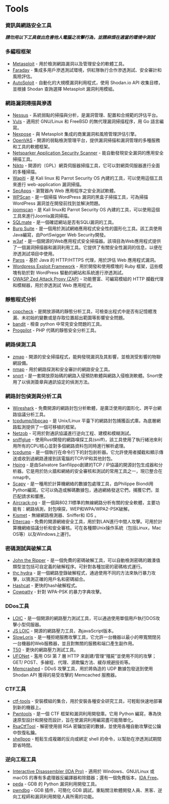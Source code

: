 # Tools

### 資訊與網路安全工具

***請勿用以下工具做出危害他人電腦之攻擊行為，並請麻煩在適當的環境中測試***

### 多編程框架
*  [Metasploit](https://www.metasploit.com/) - 用於檢測網路漏洞以及管理安全的軟體工具。
*  [Faraday](https://github.com/infobyte/faraday) - 集成多用戶滲透測試環境，供紅隊執行合作滲透測試、安全審計和風險評估。
*  [AutoSploit](https://github.com/NullArray/AutoSploit) - 自動化的大規模漏洞利用程式，使用 Shodan.io API 收集目標，並根據 Shodan 查詢選擇 Metasploit 漏洞利用模組。

### 網路漏洞掃描與滲透
*  [Nessus](https://www.tenable.com/products/nessus-vulnerability-scanner) - 系統弱點的掃描與分析，是漏洞管理、配置和合規範的評估平台。
*  [Vuls](https://github.com/future-architect/vuls) - 適用於 GNU/Linux 和 FreeBSD 的無代理漏洞掃描程序，用 Go 語言編寫。
*  [Nexpose](https://www.rapid7.com/products/nexpose/) - 與 Metasploit 集成的商業漏洞和風險管理評估引擎。
*  [OpenVAS](http://www.openvas.org/) - 開源的弱點檢測管理平台，提供漏洞掃描和漏洞管理的多種服務和工具的軟體框架。
*  [Netsparker Application Security Scanner](https://www.netsparker.com/) - 能自動發現安全漏洞的應用安全掃描工具。
*  [Nikto](https://cirt.net/nikto2) - 開源的（GPL）網頁伺服器掃描工具，它可以對網頁伺服器進行全面的多種掃描。
*  [Wapiti](http://wapiti.sourceforge.net/) - 是 Kali linux 和 Parrot Security OS 內建的工具，可以使用這個工具來進行 web-application 漏洞掃描。
*  [SecApps](https://secapps.com/) - 瀏覽器內 Web 應用程序之安全測試軟體。
* [WPScan](https://wpscan.org/) - 是一個掃描 WordPress 漏洞的黑盒子掃描工具，可為掃描 WordPress 漏洞並在開發前找到並解決問題。
* [joomscan](https://www.owasp.org/index.php/Category:OWASP_Joomla_Vulnerability_Scanner_Project) - 是 Kali linux和 Parrot Security OS 內建的工具，可以使用這個工具來進行Joomla漏洞掃描。
* [SQLmate](https://github.com/UltimateHackers/sqlmate) - 是一個確認網站是否有SQLi漏洞的工具。
* [Burp Suite](https://portswigger.net/burp/) - 是一個用於測試網絡應用程式安全性的圖形化工具。該工具使用Java編寫，由PortSwigger Web Security開發。 
* [w3af](http://w3af.org/) - 是一個開源的Web應用程式安全掃描器。該項目為Web應用程式提供了一個漏洞掃描器和漏洞利用工具。它提供了有關安全性漏洞的信息，以便在滲透測試項目中使用。
* [Paros](http://sourceforge.net/projects/paros/) - 基於 Java 的 HTTP/HTTPS 代理，用於評估 Web 應用程式漏洞。
* [Wordpress Exploit Framework](https://github.com/rastating/wordpress-exploit-framework) - 用於開發和使用模塊的 Ruby 框架，這些模塊有助於對 WordPress 驅動的網站和系統進行滲透測試。
* [OWASP Zed Attack Proxy (ZAP)](https://www.owasp.org/index.php/OWASP_Zed_Attack_Proxy_Project) - 功能豐富、可編寫模組的 HTTP 攔截代理和模糊器，用於滲透測試 Web 應用程式。

### 靜態程式分析
* [cppcheck](http://cppcheck.sourceforge.net/) - 是開放源碼的靜態分析工具，可檢查出程式中是否有記憶體洩漏、未初始的變數或是存取位置超出範圍等影響安全問題。
* [bandit](https://pypi.python.org/pypi/bandit/) - 檢查 python 中常見安全問題的工具。
* [Progpilot](https://github.com/designsecurity/progpilot) - PHP 代碼的靜態安全分析工具。

### 網路偵測工具
* [zmap](https://zmap.io/) - 開源的安全掃描程式，能夠發現漏洞及其影響，並檢測受影響的物聯網設備。
* [nmap](https://nmap.org/) - 用於網路探測和安全審計的網路安全工具。
* [snort](https://www.snort.org/) - 是一套開放原始碼的網路入侵預防軟體與網路入侵檢測軟體。Snort使用了以偵測簽章與通訊協定的偵測方法。

### 網路封包偵測與分析工具 
* [Wireshark](https://www.wireshark.org/) - 免費開源的網路封包分析軟體，是廣泛使用的圖形化、跨平台網路協議分析工具。
* [tcpdump/libpcap](http://www.tcpdump.org/) - 是 Unix/Linux 平臺下的網路封包捕獲函式庫。為底層網路監測提供了一個可移植的框架。
* [Netzob](https://github.com/netzob/netzob) - 可用於對通訊協議進行逆向工程、建模和模糊測試。
* [sniffglue](https://github.com/kpcyrd/sniffglue) - 使用Rust開發的網路嗅探工具(sniff)，該工具使用了執行緒池來利用所有的CPU核心並對多個網路資料包同時進行解析處理。
* [tcpdump](https://www.tcpdump.org/manpages/tcpdump.1.html) - 是一個執行在命令行下的封包剖析器。它允許使用者攔截和顯示傳送或收到過網路連接到該電腦的TCP/IP和其他封包。
* [Hping](http://www.hping.org/) - 是由Salvatore Sanfilippo創建的TCP / IP協議的開源封包生成器和分析器。它是用於防火牆和網絡的安全審核和測試的常用工具之一，現已整合在nmap中。
* [Scapy](https://scapy.net/) - 是一種用於計算機網絡的數據包處理工具，由Philippe Biondi用Python編寫。它可以偽造或解碼數據包，通過網絡發送它們，捕獲它們，並匹配請求和響應。
* [Aircrack-ng](http://www.aircrack-ng.org/) - 是一個與802.11標準的無線網路分析有關的安全軟體，主要功能有：網路偵測，封包嗅探，WEP和WPA/WPA2-PSK破解。
* [Kismet](https://kismetwireless.net/) - 無線網路檢測器、Sniffer和 IDS 。
* [Ettercap](http://www.ettercap-project.org) - 免費的開源網絡安全工具，用於對LAN進行中間人攻擊。可用於計算機網絡協議分析和安全審核。可在各種類Unix操作系統（包括Linux，Mac OS等）以及Windows上運行。

### 密碼測試與破解工具
* [John the Ripper](https://www.openwall.com/john/) - 是一個免費的密碼破解工具，可以自動檢測密碼的雜湊值類型並包括可自定義的破解程序。可針對各種加密的密碼格式運行。
* [thc hydra](https://github.com/vanhauser-thc/thc-hydra) - 是一個網路登錄破解程式，通過使用不同的方法來執行暴力攻擊，以猜測正確的用戶名和密碼組合。
* [Hashcat](http://hashcat.net/hashcat/) - 更快的hash破解程式。
* [Cowpatty](https://github.com/joswr1ght/cowpatty) - 針對 WPA-PSK 的暴力字典攻擊。

### DDos工具
* [LOIC](https://github.com/NewEraCracker/LOIC/) - 是一個開源的網路壓力測試工具，可以通過使用單個用戶執行DOS攻擊小型伺服器。
* [JS LOIC](http://metacortexsecurity.com/tools/anon/LOIC/LOICv1.html) - 開源的網路壓力工具，為javaScript版本。
* [SlowLoris](https://github.com/gkbrk/slowloris) - 是一種拒絕服務攻擊工具，它允許一台機器以最小的帶寬關閉另一台機器的Web服務器，並且對無關的服務和端口產生副作用。
* [T50](https://gitlab.com/fredericopissarra/t50/) - 更快的網路壓力測試工具。
* [UFONet](https://github.com/epsylon/ufonet) - 濫用 OSI 第 7 層 HTTP 來創建/管理“殭屍”並使用不同的攻擊；GET/ POST、多線程、代理、源欺騙方法、緩存規避技術等。
* [Memcrashed](https://github.com/649/Memcrashed-DDoS-Exploit) - DDoS 攻擊工具，用於將偽造的 UDP 數據包發送到使用 Shodan API 獲得的易受攻擊的 Memcached 服務器。


### CTF工具
* [ctf-tools](https://github.com/zardus/ctf-tools) - 安裝模組的集合，用於安裝各種安全研究工具，可輕鬆快速地部署到新的機器上。
* [Pwntools](https://github.com/Gallopsled/pwntools) - 是一個 CTF 框架和漏洞利用開發庫。它用 Python 編寫，專為快速原型設計和開發而設計，旨在使漏洞利用編寫盡可能簡單化。
* [RsaCtfTool](https://github.com/sourcekris/RsaCtfTool) - 解密使用弱 RSA 密鑰加密的數據，並使用各種自動攻擊從公鑰中恢復私鑰。
* [shellpop](https://github.com/0x00-0x00/shellpop) - 輕鬆生成複雜的反向或綁定 shell 的命令，以幫助在滲透測試期間節省時間。

### 逆向工程工具
* [Interactive Disassembler (IDA Pro)](https://www.hex-rays.com/products/ida/) - 適用於 Windows、GNU/Linux 或 macOS 的專有多處理器反編譯器和除錯器；還有一個免費版本，[IDA Free](https://www.hex-rays.com/products/ida/support/download_freeware.shtml)。
* [peda](https://github.com/longld/peda) - GDB 的 Python 漏洞利用開發工具。
* [pwndbg](https://github.com/pwndbg/pwndbg) - GDB 插件，可簡化 GDB 調試，重點關注軟體開發人員、黑客、逆向工程師和漏洞利用開發人員所需的功能。

